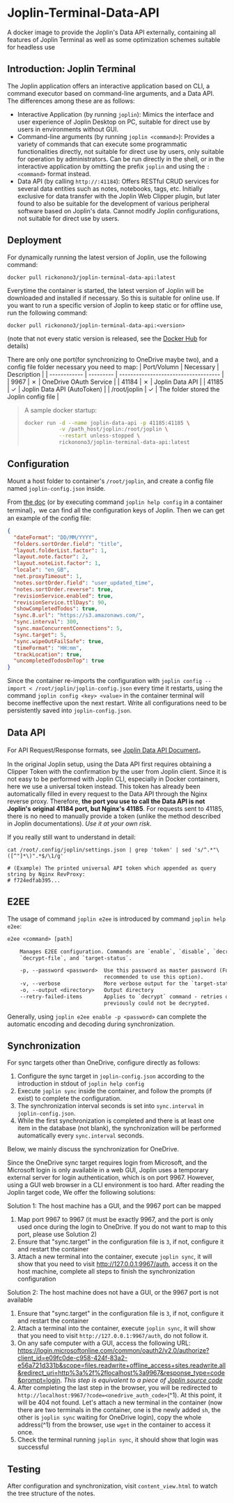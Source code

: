 # Joplin-Terminal-Data-API
A docker image to provide the Joplin's Data API externally, containing all features of Joplin Terminal as well as some optimization schemes suitable for headless use

## Introduction: Joplin Terminal
The Joplin application offers an interactive application based on CLI, a command executor based on command-line arguments, and a Data API. The differences among these are as follows:

- Interactive Application (by running `joplin`): Mimics the interface and user experience of Joplin Desktop on PC, suitable for direct use by users in environments without GUI.
- Command-line arguments (by running `joplin <command>`): Provides a variety of commands that can execute some programmatic functionalities directly, not suitable for direct use by users, only suitable for operation by administrators. Can be run directly in the shell, or in the interactive application by omitting the prefix `joplin` and using the `:<command>` format instead.
- Data API (by calling `http://:41184`): Offers RESTful CRUD services for several data entities such as notes, notebooks, tags, etc. Initially exclusive for data transfer with the Joplin Web Clipper plugin, but later found to also be suitable for the development of various peripheral software based on Joplin's data. Cannot modify Joplin configurations, not suitable for direct use by users.


## Deployment
For dynamically running the latest version of Joplin, use the following command:

```
docker pull rickonono3/joplin-terminal-data-api:latest
```

Everytime the container is started, the latest version of Joplin will be downloaded and installed if necessary. So this is suitable for online use. If you want to run a specific version of Joplin to keep static or for offline use, run the following command:

```
docker pull rickonono3/joplin-terminal-data-api:<version>
```

(note that not every static version is released, see the [Docker Hub](https://hub.docker.com/r/rickonono3/joplin-terminal-data-api) for details)

There are only one port(for synchronizing to OneDrive maybe two), and a config file folder necessary you need to map:
| Port/Volumn  | Necessary | Description                          |
| ------------ | --------- | ------------------------------------ |
| 9967         | ✗         | OneDrive OAuth Service               |
| 41184        | ✗         | Joplin Data API                      |
| 41185        | ✓         | Joplin Data API (AutoToken)          |
| /root/joplin | ✓         | The folder stored the Joplin config file |

> A sample docker startup:
> ```sh
> docker run -d --name joplin-data-api -p 41185:41185 \
>            -v /path_host/joplin:/root/joplin \
>            --restart unless-stopped \
>            rickonono3/joplin-terminal-data-api:latest
> ```

## Configuration
Mount a host folder to container's `/root/joplin`, and create a config file named `joplin-config.json` inside.

From [the doc](https://joplinapp.org/help/apps/terminal/) (or by executing command `joplin help config` in a container terminal)，we can find all the configuration keys of Joplin. Then we can get an example of the config file:

```json
{
  "dateFormat": "DD/MM/YYYY",
  "folders.sortOrder.field": "title",
  "layout.folderList.factor": 1,
  "layout.note.factor": 2,
  "layout.noteList.factor": 1,
  "locale": "en_GB",
  "net.proxyTimeout": 1,
  "notes.sortOrder.field": "user_updated_time",
  "notes.sortOrder.reverse": true,
  "revisionService.enabled": true,
  "revisionService.ttlDays": 90,
  "showCompletedTodos": true,
  "sync.8.url": "https://s3.amazonaws.com/",
  "sync.interval": 300,
  "sync.maxConcurrentConnections": 5,
  "sync.target": 5,
  "sync.wipeOutFailSafe": true,
  "timeFormat": "HH:mm",
  "trackLocation": true,
  "uncompletedTodosOnTop": true
}
```

Since the container re-imports the configuration with `joplin config --import < /root/joplin/joplin-config.json` every time it restarts, using the command `joplin config <key> <value>` in the container terminal will become ineffective upon the next restart. Write all configurations need to be persistently saved into `joplin-config.json`.

## Data API
For API Request/Response formats, see [Joplin Data API Document](https://joplinapp.org/help/api/references/rest_api/#using-the-api)。

In the original Joplin setup, using the Data API first requires obtaining a Clipper Token with the confirmation by the user from Joplin client. Since it is not easy to be performed with Joplin CLI, especially in Docker containers, here we use a universal token instead. This token has already been automatically filled in every request to the Data API through the Nginx reverse proxy. Therefore, **the port you use to call the Data API is not Joplin's original 41184 port, but Nginx's 41185**. For requests sent to 41185, there is no need to manually provide a token (unlike the method described in Joplin documentations). *Use it at your own risk.*

If you really still want to understand in detail:

```
cat /root/.config/joplin/settings.json | grep 'token' | sed 's/^.*"\([^"]*\)".*$/\1/g'

# (Example) The printed universal API token which appended as query string by Nginx RevProxy:
# f724edfab395...
```

## E2EE
The usage of command `joplin e2ee` is introduced by command `joplin help e2ee`:

```txt
e2ee <command> [path]

    Manages E2EE configuration. Commands are `enable`, `disable`, `decrypt`, `status`, 
    `decrypt-file`, and `target-status`.

    -p, --password <password>  Use this password as master password (For security reasons, it is not 
                               recommended to use this option).
    -v, --verbose              More verbose output for the `target-status` command
    -o, --output <directory>   Output directory
    --retry-failed-items       Applies to `decrypt` command - retries decrypting items that 
                               previously could not be decrypted.
```

Generally, using `joplin e2ee enable -p <password>` can complete the automatic encoding and decoding during synchronization.


## Synchronization
For sync targets other than OneDrive, configure directly as follows:
1. Configure the sync target in `joplin-config.json` according to the introduction in stdout of `joplin help config`
2. Execute `joplin sync` inside the container, and follow the prompts (if exist) to complete the configuration.
3. The synchronization interval seconds is set into `sync.interval` in `joplin-config.json`.
4. While the first synchronization is completed and there is at least one item in the database (not blank), the synchronization will be performed automatically every `sync.interval` seconds.

Below, we mainly discuss the synchronization for OneDrive.

Since the OneDrive sync target requires login from Microsoft, and the Microsoft login is only available in a web GUI, Joplin uses a temporary external server for login authentication, which is on port 9967. However, using a GUI web browser in a CLI environment is too hard. After reading the Joplin target code, We offer the following solutions:

Solution 1: The host machine has a GUI, and the 9967 port can be mapped
1. Map port 9967 to 9967 (it must be exactly 9967, and the port is only used once during the login to OneDrive. If you do not want to map to this port, please use Solution 2)
2. Ensure that "sync.target" in the configuration file is `3`, if not, configure it and restart the container
3. Attach a new terminal into the container, execute `joplin sync`, it will show that you need to visit <http://127.0.0.1:9967/auth>, access it on the host machine, complete all steps to finish the synchronization configuration

Solution 2: The host machine does not have a GUI, or the 9967 port is not available
1. Ensure that "sync.target" in the configuration file is `3`, if not, configure it and restart the container
2. Attach a terminal into the container, execute `joplin sync`, it will show that you need to visit `http://127.0.0.1:9967/auth`, do not follow it.
3. On any safe computer with a GUI, access the following URL: <https://login.microsoftonline.com/common/oauth2/v2.0/authorize?client_id=e09fc0de-c958-424f-83a2-e56a721d331b&scope=files.readwrite+offline_access+sites.readwrite.all&redirect_uri=http%3a%2f%2flocalhost%3a9967&response_type=code&prompt=login>. *This step is equivalent to a piece of [Joplin source code](<https://github.com/laurent22/joplin/blob/d7a0d74c4da96cca27af07b3c908a7ca97227be7/packages/lib/onedrive-api.ts#L87>)*
4. After completing the last step in the browser, you will be redirected to `http://localhost:9967/?code=<onedrive_auth_code>`(^1). At this point, it will be 404 not found. Let's attach a new terminal in the container (now there are two terminals in the container, one is the newly added `sh`, the other is `joplin sync` waiting for OneDrive login), copy the whole address(^1) from the browser, use `wget` in the container to access it once.
5. Check the terminal running `joplin sync`, it should show that login was successful

## Testing
After configuration and synchronization, visit `content_view.html` to watch the tree structure of the notes.

